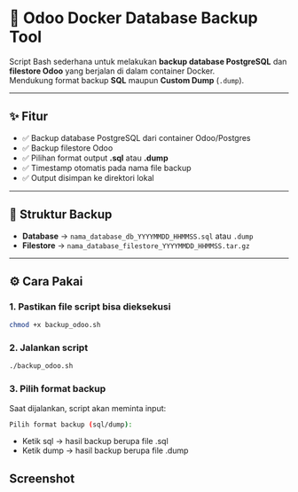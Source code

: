 # 🐘 Odoo Docker Database Backup Tool

Script Bash sederhana untuk melakukan **backup database PostgreSQL** dan **filestore Odoo** yang berjalan di dalam container Docker.  
Mendukung format backup **SQL** maupun **Custom Dump** (`.dump`).

---

## ✨ Fitur
- ✅ Backup database PostgreSQL dari container Odoo/Postgres
- ✅ Backup filestore Odoo
- ✅ Pilihan format output **.sql** atau **.dump**
- ✅ Timestamp otomatis pada nama file backup
- ✅ Output disimpan ke direktori lokal

---

## 📂 Struktur Backup
- **Database** → `nama_database_db_YYYYMMDD_HHMMSS.sql` atau `.dump`  
- **Filestore** → `nama_database_filestore_YYYYMMDD_HHMMSS.tar.gz`

---

## ⚙️ Cara Pakai

### 1. Pastikan file script bisa dieksekusi
```bash
chmod +x backup_odoo.sh 
```

### 2. Jalankan script
```bash
./backup_odoo.sh
```

### 3. Pilih format backup
Saat dijalankan, script akan meminta input:
```bash
Pilih format backup (sql/dump):
```
- Ketik sql → hasil backup berupa file .sql
- Ketik dump → hasil backup berupa file .dump

## Screenshot
